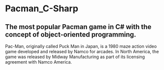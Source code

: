 # Pacman_C-Sharp
## The most popular Pacman game in C# with the concept of object-oriented programming.
Pac-Man, originally called Puck Man in Japan, is a 1980 maze action video game developed and released by Namco for arcades. In North America, the game was released by Midway Manufacturing as part of its licensing agreement with Namco America.
